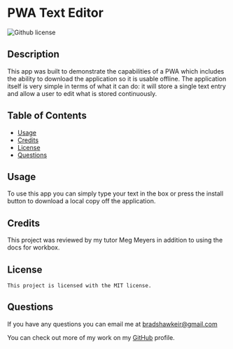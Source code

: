  # PWA Text Editor
   ![Github license](https://img.shields.io/badge/license-MIT-blue.svg)

  ## Description

  This app was built to demonstrate the capabilities of a PWA which includes the ability to download the application so it is usable offline. The application itself is very simple in terms of what it can do: it will store a single text entry and allow a user to edit what is stored continuously.

  ## Table of Contents
      
  - [Usage](#usage)
  - [Credits](#credits)
  - [License](#license)
  - [Questions](#questions)

  ## Usage

  To use this app you can simply type your text in the box or press the install button to download a local copy off the application.

  ## Credits

  This project was reviewed by my tutor Meg Meyers in addition to using the docs for workbox.

  ## License

    This project is licensed with the MIT license.

  ## Questions

  If you have any questions you can email me at bradshawkeir@gmail.com

  You can check out more of my work on my [GitHub](https://github.com/KBradshaw64) profile.
